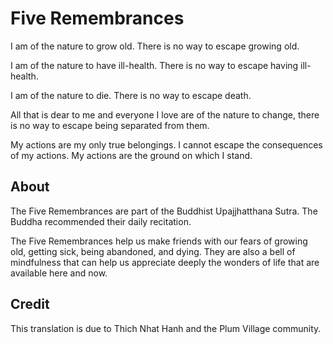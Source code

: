 # Five Remembrances

I am of the nature to grow old. There is no way to escape growing old.

I am of the nature to have ill-health. There is no way to escape having ill-health.

I am of the nature to die. There is no way to escape death.

All that is dear to me and everyone I love are of the nature to change, there is no way to escape being separated from them.

My actions are my only true belongings. I cannot escape the consequences of my actions. My actions are the ground on which I stand.

## About

The Five Remembrances are part of the Buddhist Upajjhatthana Sutra. The Buddha recommended their daily recitation.

The Five Remembrances help us make friends with our fears of growing old, getting sick, being abandoned, and dying. They are also a bell of mindfulness that can help us appreciate deeply the wonders of life that are available here and now.

## Credit

This translation is due to Thich Nhat Hanh and the Plum Village community.
